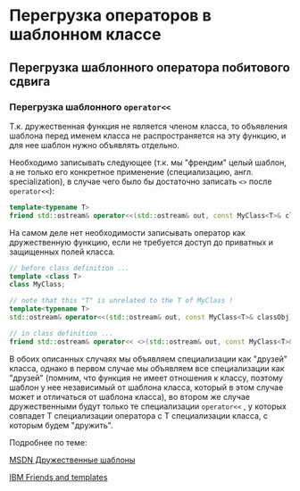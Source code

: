 # Перегрузка операторов в шаблонном классе
## Перегрузка шаблонного оператора побитового сдвига
### Перегрузка шаблонного ```operator<<```
Т.к. дружественная функция не является членом класса, то объявления шаблона перед именем класса не распространяется на эту функцию, и для нее шаблон нужно объявлять отдельно.

Необходимо записывать следующее (т.к. мы "френдим" целый шаблон, а не только его конкретное применение (специализацию, англ. specialization), в случае чего было бы достаточно записать  ```<>```  после  ```operator<<```):

```C++
template<typename T>
friend std::ostream& operator<<(std::ostream& out, const MyClass<T>& classObj);
```

На самом деле нет необходимости записывать оператор как дружественную функцию, если не требуется доступ до приватных и защищенных полей класса.

```C++
// before class definition ...
template <class T>
class MyClass;

// note that this "T" is unrelated to the T of MyClass !
template<typename T>
std::ostream& operator<<(std::ostream& out, const MyClass<T>& classObj);

// in class definition ...
friend std::ostream& operator<< <>(std::ostream& out, const MyClass<T>& classObj);
```

В обоих описанных случаях мы объявляем специализации как "друзей" класса, однако в первом случае мы объявляем все специализации как "друзей" (помним, что функция не имеет отношения к классу, поэтому шаблон у нее независимый от шаблона класса, который в этом случае может и отличаться от шаблона класса), во втором же случае дружественными будут только те специализации  ```operator<<``` , у которых совпадет T специализации оператора с  T специализации класса, с которым будем "дружить".

Подробнее по теме:

[MSDN Дружественные шаблоны](https://msdn.microsoft.com/ru-ru/library/f1b2td24.aspx)

[IBM Friends and templates](http://www-01.ibm.com/support/knowledgecenter/SSGH3R_8.0.0/com.ibm.xlcpp8a.doc/language/ref/friends_and_templates.htm%23friends_and_templates)
